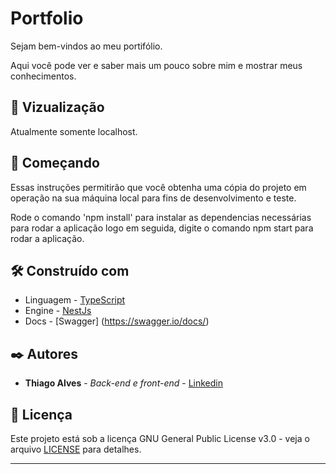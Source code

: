 # Portfolio

Sejam bem-vindos ao meu portifólio. <br>

Aqui você pode ver e saber mais um pouco sobre mim e mostrar meus conhecimentos.

## 👀 Vizualização

Atualmente somente localhost.

## 🚀 Começando

Essas instruções permitirão que você obtenha uma cópia do projeto em operação na sua máquina local para fins de desenvolvimento e teste.

Rode o comando 'npm install' para instalar as dependencias necessárias para rodar a aplicação logo em seguida, digite o comando npm start para rodar a aplicação. 

## 🛠️ Construído com

* Linguagem - [TypeScript](https://www.typescriptlang.org)
* Engine - [NestJs](https://docs.nestjs.com)
* Docs - [Swagger] (https://swagger.io/docs/)

## ✒️ Autores

* **Thiago Alves** - *Back-end e front-end* - [Linkedin](https://www.linkedin.com/in/thiago-alves-b05ab2b0/)

## 📄 Licença

Este projeto está sob a licença GNU General Public License v3.0 - veja o arquivo [LICENSE](https://github.com/mthiagoalves/Portfolio/blob/main/LICENSE) para detalhes.

---
